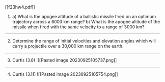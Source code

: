 [[f23hw4.pdf]]

1) a) What is the apogee altitude of a ballistic missile fired on an optimum trajectory across a 6000 km range? 
   b) What is the apogee altitude of the missile when fired with the same velocity to a range of 3000 km?

---
2) Determine the range of initial velocities and elevation angles which will carry a projectile over a 30,000 km range on the earth.

---
3) Curtis (3.8) 
![[Pasted image 20230925105737.png]]

---
4) Curtis (3.11)
![[Pasted image 20230925105754.png]]